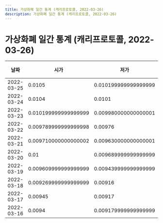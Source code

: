 ```yaml
---
title: 가상화폐 일간 통계 (캐리프로토콜, 2022-03-26)
description: 가상화폐 일간 통계 (캐리프로토콜, 2022-03-26)
---
```


가상화폐 일간 통계 (캐리프로토콜, 2022-03-26)
===

|날짜|시가|저가|고가|종가|비고|
|--|--|--|--|--|--|
|2022-03-25|0.0105|0.010199999999999999|0.0107|0.0103|    |
|2022-03-24|0.0104|0.0101|0.0106|0.0105|    |
|2022-03-23|0.010199999999999999|0.009980000000000001|0.0105|0.0104|    |
|2022-03-22|0.009789999999999998|0.00976|0.0103|0.010199999999999999|    |
|2022-03-21|0.009710000000000002|0.009630000000000001|0.00993|0.009800000000000001|    |
|2022-03-20|0.01|0.009689999999999999|0.0101|0.009699999999999999|    |
|2022-03-19|0.009609999999999999|0.009439999999999999|0.010199999999999999|0.01|    |
|2022-03-18|0.009269999999999999|0.00916|0.00993|0.009609999999999999|    |
|2022-03-17|0.00945|0.00917|0.00945|0.009269999999999999|    |
|2022-03-16|0.0094|0.009179999999999999|0.00968|0.009439999999999999|    |
